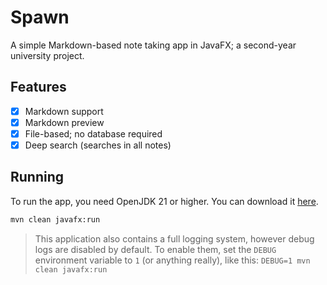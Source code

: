 # Spawn

A simple Markdown-based note taking app in JavaFX; a second-year university project.

## Features
- [x] Markdown support
- [x] Markdown preview
- [x] File-based; no database required
- [x] Deep search (searches in all notes)

## Running

To run the app, you need OpenJDK 21 or higher. You can download it [here](https://adoptopenjdk.net/).

```sh
mvn clean javafx:run
```

> This application also contains a full logging system, however debug logs are disabled by default. To enable them, set the `DEBUG` environment variable to `1` (or anything really), like this: `DEBUG=1 mvn clean javafx:run`